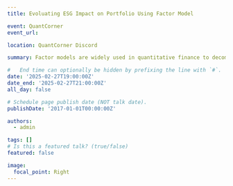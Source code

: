 ```yaml
---
title: Evoluating ESG Impact on Portfolio Using Factor Model

event: QuantCorner
event_url: 

location: QuantCorner Discord

summary: Factor models are widely used in quantitative finance to decompose asset returns into systematic risk components. In the context of Environmental, Social, and Governance (ESG) investing, factor models help assess how ESG factors influence portfolio performance, risk, and diversification. By incorporating ESG-related factors into traditional factor models, investors can quantify ESG impact on portfolio risk-adjusted returns.

#   End time can optionally be hidden by prefixing the line with `#`.
date: '2025-02-27T19:00:00Z'
date_end: '2025-02-27T21:00:00Z'
all_day: false

# Schedule page publish date (NOT talk date).
publishDate: '2017-01-01T00:00:00Z'

authors:
  - admin

tags: []
# Is this a featured talk? (true/false)
featured: false

image:
  focal_point: Right
---
```

